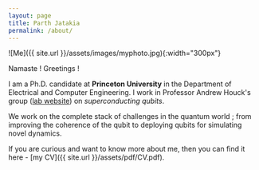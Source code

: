 ```yaml
---
layout: page
title: Parth Jatakia
permalink: /about/
---
```


![Me]({{ site.url }}/assets/images/myphoto.jpg){:width="300px"}

Namaste ! Greetings !

I am a Ph.D. candidate at **Princeton University** in the Department of Electrical and Computer Engineering. I work in Professor Andrew Houck's group ([lab website](https://houcklab.princeton.edu/)) on _superconducting qubits_. 

We work on the complete stack of challenges in the quantum world ; from improving the coherence of the qubit to deploying qubits for simulating novel dynamics. 


If you are curious and want to know more about me, then you can find it here - [my CV]({{ site.url }}/assets/pdf/CV.pdf).
